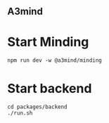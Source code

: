 A3mind
--

# Start Minding
```commandline
npm run dev -w @a3mind/minding
```

# Start backend
```commandline
cd packages/backend
./run.sh
```
